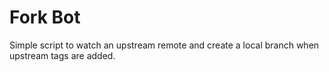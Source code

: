 Fork Bot
========

Simple script to watch an upstream remote and create a local branch when upstream tags are added.
